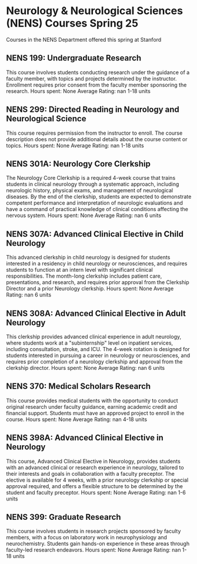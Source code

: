 # Neurology & Neurological Sciences (NENS) Courses Spring 25 
Courses in the NENS Department offered this spring at Stanford
 ## NENS 199: Undergraduate Research
This course involves students conducting research under the guidance of a faculty member, with topics and projects determined by the instructor. Enrollment requires prior consent from the faculty member sponsoring the research.
Hours spent: None
Average Rating: nan
1-18 units
## NENS 299: Directed Reading in Neurology and Neurological Science
This course requires permission from the instructor to enroll. The course description does not provide additional details about the course content or topics.
Hours spent: None
Average Rating: nan
1-18 units
## NENS 301A: Neurology Core Clerkship
The Neurology Core Clerkship is a required 4-week course that trains students in clinical neurology through a systematic approach, including neurologic history, physical exams, and management of neurological diseases. By the end of the clerkship, students are expected to demonstrate competent performance and interpretation of neurologic evaluations and have a command of practical knowledge of clinical conditions affecting the nervous system.
Hours spent: None
Average Rating: nan
6 units
## NENS 307A: Advanced Clinical Elective in Child Neurology
This advanced clerkship in child neurology is designed for students interested in a residency in child neurology or neurosciences, and requires students to function at an intern level with significant clinical responsibilities. The month-long clerkship includes patient care, presentations, and research, and requires prior approval from the Clerkship Director and a prior Neurology clerkship.
Hours spent: None
Average Rating: nan
6 units
## NENS 308A: Advanced Clinical Elective in Adult Neurology
This clerkship provides advanced clinical experience in adult neurology, where students work at a "subinternship" level on inpatient services, including consultation, stroke, and ICU. The 4-week rotation is designed for students interested in pursuing a career in neurology or neurosciences, and requires prior completion of a neurology clerkship and approval from the clerkship director.
Hours spent: None
Average Rating: nan
6 units
## NENS 370: Medical Scholars Research
This course provides medical students with the opportunity to conduct original research under faculty guidance, earning academic credit and financial support. Students must have an approved project to enroll in the course.
Hours spent: None
Average Rating: nan
4-18 units
## NENS 398A: Advanced Clinical Elective in Neurology
This course, Advanced Clinical Elective in Neurology, provides students with an advanced clinical or research experience in neurology, tailored to their interests and goals in collaboration with a faculty preceptor. The elective is available for 4 weeks, with a prior neurology clerkship or special approval required, and offers a flexible structure to be determined by the student and faculty preceptor.
Hours spent: None
Average Rating: nan
1-6 units
## NENS 399: Graduate Research
This course involves students in research projects sponsored by faculty members, with a focus on laboratory work in neurophysiology and neurochemistry. Students gain hands-on experience in these areas through faculty-led research endeavors.
Hours spent: None
Average Rating: nan
1-18 units